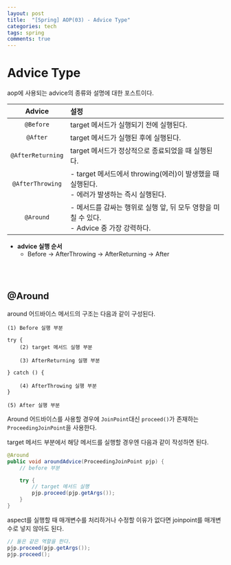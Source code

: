 ```yaml
---
layout: post
title:  "[Spring] AOP(03) - Advice Type"
categories: tech
tags: spring
comments: true
---
```

# Advice Type
aop에 사용되는 advice의 종류와 설명에 대한 포스트이다.

|Advice|설정|
|:---:|:---|
|`@Before`|target 메서드가 실행되기 전에 실행된다.|
|`@After`|target 메서드가 실행된 후에 실행된다.|
|`@AfterReturning`|target 메서드가 정상적으로 종료되었을 때 실행된다.|
|`@AfterThrowing`|- target 메서드에서 throwing(에러)이 발생했을 때 실행된다.<br/>- 에러가 발생하는 즉시 실행된다.|
|`@Around`|- 메서드를 감싸는 행위로 실행 앞, 뒤 모두 영향을 미칠 수 있다.<br/>- Advice 중 가장 강력하다.|

- **advice 실행 순서**
    - Before -> AfterThrowing -> AfterReturning -> After

<br/>
<br/>

## @Around
around 어드바이스 메서드의 구조는 다음과 같이 구성된다.
```
(1) Before 실행 부분

try {
    (2) target 메서드 실행 부분

    (3) AfterReturning 실행 부분

} catch () {

    (4) AfterThrowing 실행 부분
} 

(5) After 실행 부분
```

Around 어드바이스를 사용할 경우에 `JoinPoint`대신 `proceed()`가 존재하는 `ProceedingJoinPoint`을 사용한다.

target 메서드 부분에서 해당 메서드를 실행할 경우엔 다음과 같이 작성하면 된다.
```java
@Around
public void aroundAdvice(ProceedingJoinPoint pjp) {
    // before 부분

    try {
        // target 메서드 실행
        pjp.proceed(pjp.getArgs());
    }
}
```

aspect를 실행할 때 매개변수를 처리하거나 수정할 이유가 없다면 joinpoint를 매개변수로 넣지 않아도 된다.
```java
// 둘은 같은 역할을 한다.
pjp.proceed(pjp.getArgs());
pjp.proceed();
```
